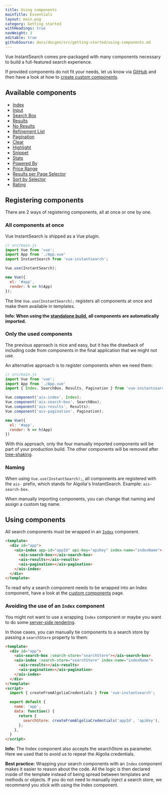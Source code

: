 ```yaml
---
title: Using components
mainTitle: Essentials
layout: main.pug
category: Getting started
withHeadings: true
navWeight: 3
editable: true
githubSource: docs/docgen/src/getting-started/using-components.md
---
```


Vue InstantSearch comes pre-packaged with many components necessary to build a full-featured search experience.

If provided components do not fit your needs, let us know via [GitHub](https://github.com/algolia/vue-instantsearch/issues) and then have a look at how to [create custom components](custom-components.md).

## Available components

* [Index](components/index.md)
* [Input](components/input.md)
* [Search Box](components/search-box.md)
* [Results](components/results.md)
* [No Results](components/no-results.md)
* [Refinement List](components/refinement-list.md)
* [Pagination](components/pagination.md)
* [Clear](components/clear.md)
* [Highlight](components/highlight.md)
* [Snippet](components/snippet.md)
* [Stats](components/stats.md)
* [Powered By](components/powered-by.md)
* [Price Range](components/price-range.md)
* [Results per Page Selector](components/results-per-page-selector.md)
* [Sort by Selector](components/sort-by-selector.md)
* [Rating](components/rating.md)

## Registering components

There are 2 ways of registering components, all at once or one by one.

### All components at once

Vue InstantSearch is shipped as a Vue plugin.

```js
// src/main.js
import Vue from 'vue';
import App from './App.vue'
import InstantSearch from 'vue-instantsearch';

Vue.use(InstantSearch);

new Vue({
  el: '#app',
  render: h => h(App)
});
```

The line `Vue.use(InstantSearch);` registers all components at once and make them available
in templates.

**Info: When using the [standalone build](./installing.md#TODO), all components are automatically imported.**

### Only the used components

The previous approach is nice and easy, but it has the drawback of including code from components in the final application that we might not use.

An alternative approach is to register components when we need them:

```js
// src/main.js
import Vue from 'vue';
import App from './App.vue'
import { Index, SearchBox, Results, Pagination } from 'vue-instantsearch';

Vue.component('ais-index', Index);
Vue.component('ais-search-box', SearchBox);
Vue.component('ais-results', Results);
Vue.component('ais-pagination', Pagination);

new Vue({
  el: '#app',
  render: h => h(App)
})
```

With this approach, only the four manually imported components will be part of your production build. The other components will be removed after [tree-shaking](https://webpack.js.org/guides/tree-shaking/).

### Naming

When using `Vue.use(InstantSearch);`, all components are registered with the `ais-` prefix, which stands for Algolia's InstantSearch. Example: `ais-search-box`.

When manually importing components, you can change that naming and assign a custom tag name.

## Using components

All search components must be wrapped in an [`Index`](components/index.md) component.

```html
<template>
  <div id="app">
    <ais-index app-id="appId" api-key="apiKey" index-name="indexName">
      <ais-search-box></ais-search-box>
      <ais-results></ais-results>
      <ais-pagination></ais-pagination>
    </ais-index>
  </div>
</template>
```

To read why a search component needs to be wrapped into an Index component, have a look at the [custom components](custom-components.md) page.

### Avoiding the use of an `Index` component

You might not want to use a wrapping `Index` component or maybe you want to do some [server-side rendering](server-side-rendering.md).

In those cases, you can manually tie components to a search store by passing a `searchStore` property to them:

```html
<template>
  <div id="app">
    <ais-search-box :search-store="searchStore"></ais-search-box>
    <ais-index :search-store="searchStore" index-name="indexName">
      <ais-results></ais-results>
      <ais-pagination></ais-pagination>
    </ais-index>
  </div>
</template>
<script>
  import { createFromAlgoliaCredentials } from 'vue-instantsearch';

  export default {
    name: 'app',
    data: function() {
      return {
        searchStore: createFromAlgoliaCredentials('appId', 'apiKey'),
      };
    },
  }
</script>
```

**Info:** The Index component also accepts the searchStore as parameter. Here we used that to avoid us to repeat the Algolia credentials.

**Best practice:** Wrapping your search components with an `Index` component makes it easier to reason about the code. All the logic is then declared inside of the template instead of being spread between templates and methods or objects. If you do not need to manually inject a search store, we recommend you stick with using the Index component.
